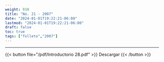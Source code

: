 ```yaml
---
weight: 910
title: "No. 21 - 2007"
date: "2024-01-01T19:22:21-06:00"
lastmod: "2024-01-01T19:22:21-06:00"
draft: false
toc: true
tags: ["folleto","2007"]
---
```

- - - - - - - - -
{{< button file="/pdf/Introductorio 28.pdf" >}} Descargar {{< /button >}} 